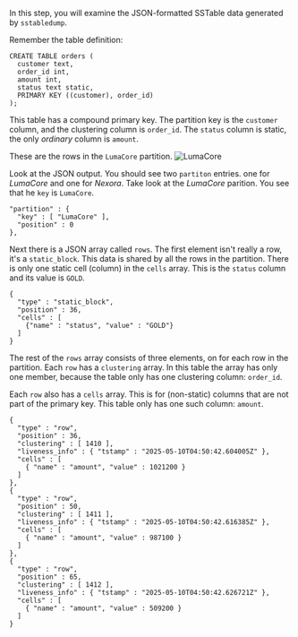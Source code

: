 In this step, you will examine the JSON-formatted SSTable data  generated by `sstabledump`.

Remember the table definition:

```
CREATE TABLE orders (
  customer text,
  order_id int,
  amount int,
  status text static,
  PRIMARY KEY ((customer), order_id)
);
```

This table has a compound primary key.
The partition key is the `customer` column, and the clustering column is `order_id`.
The `status` column is static, the only *ordinary* column is `amount`.

These are the rows in the `LumaCore` partition.
![LumaCore](https://killrcoda-file-store.s3.us-east-1.amazonaws.com/AC220/Lab03/lumacore.jpg)

Look at the JSON output.
You should see two `partiton` entries. one for *LumaCore* and one for *Nexora*.
Take look at the *LumaCore* parition.
You see that he `key` is `LumaCore`.

```
"partition" : {
  "key" : [ "LumaCore" ],
  "position" : 0
},
```

Next there is a JSON array called `rows`.
The first element isn't really a row, it's a `static_block`.
This data is shared by all the rows in the partition.
There is only one static cell (column) in the `cells` array.
This is the `status` column and its value is `GOLD`.

```
{
  "type" : "static_block",
  "position" : 36,
  "cells" : [
    {"name" : "status", "value" : "GOLD"}
  ]
}
```

The rest of the `rows` array consists of three elements, on for each row in the partition.
Each `row` has a `clustering` array.
In this table the array has only one member, because the table only has one clustering column: `order_id`.

Each `row` also has a `cells` array.
This is for (non-static) columns that are not part of the primary key.
This table only has one such column: `amount`.

```
{
  "type" : "row",
  "position" : 36,
  "clustering" : [ 1410 ],
  "liveness_info" : { "tstamp" : "2025-05-10T04:50:42.604005Z" },
  "cells" : [
    { "name" : "amount", "value" : 1021200 }
  ]
},
{
  "type" : "row",
  "position" : 50,
  "clustering" : [ 1411 ],
  "liveness_info" : { "tstamp" : "2025-05-10T04:50:42.616385Z" },
  "cells" : [
    { "name" : "amount", "value" : 987100 }
  ]
},
{
  "type" : "row",
  "position" : 65,
  "clustering" : [ 1412 ],
  "liveness_info" : { "tstamp" : "2025-05-10T04:50:42.626721Z" },
  "cells" : [
    { "name" : "amount", "value" : 509200 }
  ]
}
```
